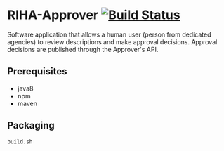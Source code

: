 # RIHA-Approver [![Build Status](https://travis-ci.org/e-gov/RIHA-Approver.svg?branch=master)](https://travis-ci.org/e-gov/RIHA-Approver)

Software application that allows a human user (person from dedicated agencies) to review descriptions and make approval decisions. Approval decisions are published through the Approver's API. 

## Prerequisites
- java8
- npm
- maven

## Packaging
```
build.sh
```
